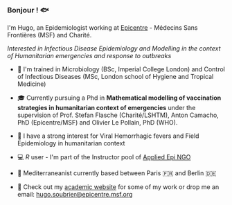 ### Bonjour ! 🐟

I'm Hugo, an Epidemiologist working at [Epicentre](https://epicentre.msf.org/) - Médecins Sans Frontières (MSF) and Charité.

_Interested in Infectious Disease Epidemiology and Modelling in the context of Humanitarian emergencies and response to outbreaks_

- 🔬 I'm trained in Microbiology (BSc, Imperial College London) and Control of Infectious Diseases (MSc, London school of Hygiene and Tropical Medicine)

- 🎓  Currently pursuing a Phd in **Mathematical modelling of vaccination strategies in humanitarian context of emergencies** under the supervision of Prof. Stefan Flasche (Charité/LSHTM), Anton Camacho, PhD (Epicentre/MSF) and Olivier Le Pollain, PhD (WHO).
  
- 🦇 I have a strong interest for Viral Hemorrhagic fevers and Field Epidemiology in humanitarian context
  
- 💻 _R_ user - I'm part of the Instructor pool of [Applied Epi NGO](https://appliedepi.org/)

- 🌊 Mediterraneanist currently based between Paris 🇫🇷 and Berlin 🇩🇪
  
- 📝 Check out my [academic website](https://www.hugzsoubrier.com/) for some of my work or drop me an email: hugo.soubrier@epicentre.msf.org
